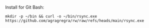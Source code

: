 Install for Git Bash:

```
mkdir -p ~/bin && curl -o ~/bin/rsync.exe https://github.com/agragregra/rw/raw/refs/heads/main/rsync.exe
```
